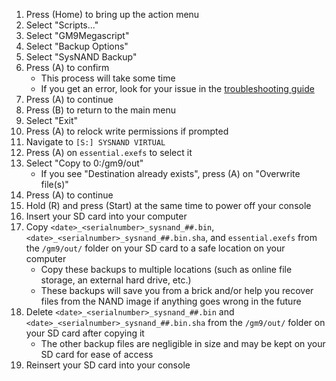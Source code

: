 1. Press (Home) to bring up the action menu
1. Select "Scripts..."
1. Select "GM9Megascript"
1. Select "Backup Options"
1. Select "SysNAND Backup"
1. Press (A) to confirm
    + This process will take some time
    + If you get an error, look for your issue in the [troubleshooting guide](troubleshooting-finalizing-setup.html)
1. Press (A) to continue
1. Press (B) to return to the main menu
1. Select "Exit"
1. Press (A) to relock write permissions if prompted
1. Navigate to `[S:] SYSNAND VIRTUAL`
1. Press (A) on `essential.exefs` to select it
1. Select "Copy to 0:/gm9/out"
    + If you see "Destination already exists", press (A) on "Overwrite file(s)"
1. Press (A) to continue
1. Hold (R) and press (Start) at the same time to power off your console
1. Insert your SD card into your computer
1. Copy `<date>_<serialnumber>_sysnand_##.bin`, `<date>_<serialnumber>_sysnand_##.bin.sha`, and `essential.exefs` from the `/gm9/out/` folder on your SD card to a safe location on your computer
    + Copy these backups to multiple locations (such as online file storage, an external hard drive, etc.)
    + These backups will save you from a brick and/or help you recover files from the NAND image if anything goes wrong in the future
1. Delete `<date>_<serialnumber>_sysnand_##.bin` and `<date>_<serialnumber>_sysnand_##.bin.sha` from the `/gm9/out/` folder on your SD card after copying it
    + The other backup files are negligible in size and may be kept on your SD card for ease of access
1. Reinsert your SD card into your console

